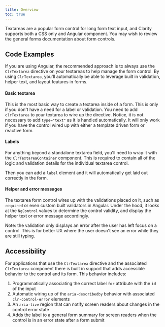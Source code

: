 ```yaml
---
title: Overview
toc: true
---
```


Textareas are a popular form control for long form text input, and Clarity supports both a CSS only and Angular component. You may wish to review the general forms documentation about form controls.

## Code Examples

If you are using Angular, the recommended approach is to always use the `ClrTextarea` directive on your textareas to help manage the form control. By using `ClrTextarea`, you'll automatically be able to leverage built in validation, helper text, and layout features in forms.

#### Basic textarea

This is the most basic way to create a textarea inside of a form. This is only if you don't have a need for a label or validation. You need to add `clrTextarea` to your textarea to wire up the directive. Notice, it is not necessary to add `type="text"` as it is handled automatically. It will only work if you have the control wired up with either a template driven form or reactive form.

<doc-demo src="/demos/textarea/basic-ng.html" demo="/demos/textarea/basic-css.html" toggle="false" />

#### Labels

For anything beyond a standalone textarea field, you'll need to wrap it with the `ClrTextareaContainer` component. This is required to contain all of the logic and validation details for the individual textarea control.

Then you can add a `label` element and it will automatically get laid out correctly in the form.

<doc-demo src="/demos/textarea/label-ng.html" demo="/demos/textarea/label-css.html" toggle="false" />

#### Helper and error messages

The textarea form control wires up with the validations placed on it, such as `required` or even custom built validators in Angular. Under the hood, it looks at the `NgControl` values to determine the control validity, and display the helper text or error message accordingly.

Note: the validation only displays an error after the user has left focus on a control. This is for better UX where the user doesn't see an error while they are still typing.

<doc-demo src="/demos/textarea/helper-ng.html" demo="/demos/textarea/helper-css.html" toggle="false" />

## Accessibility

For applications that use the `ClrTextarea` directive and the associated `ClrTextarea` component there is built in support that adds accessible behavior to the control and its form. This behavior includes:

1. Programmatically associating the correct label `for` attribute with the `id` of the input
2. Automatic wiring up of the `aria-describedby` behavior with associated `clr-control-error` elements
3. An `aria-live` region that can notify screen readers about changes in the control error state
4. Adds the label to a general form summary for screen readers when the control is in an error state after a form submit
